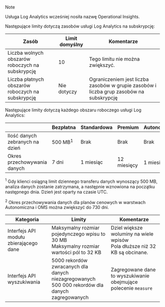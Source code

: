 
>[!NOTE]
>Usługa Log Analytics wcześniej nosiła nazwę Operational Insights.
>
>

Następujące limity dotyczą zasobów usługi Log Analytics na subskrypcję:

| Zasób | Limit domyślny | Komentarze
| --- | --- | --- |
| Liczba wolnych obszarów roboczych na subskrypcję | 10 | Tego limitu nie można zwiększyć. |
| Liczba płatnych obszarów roboczych na subskrypcję | Nie dotyczy | Ograniczeniem jest liczba zasobów w grupie zasobów i liczba grup zasobów na subskrypcję | 


Następujące limity dotyczą każdego obszaru roboczego usługi Log Analytics:

|  | Bezpłatna | Standardowa | Premium | Autonomiczna | OMS |
| --- | --- | --- | --- | --- | --- |
| Ilość danych zebranych na dzień |500 MB<sup>1</sup> |Brak |Brak | Brak | Brak
| Okres przechowywania danych |7 dni |1 miesiąc |12 miesięcy | 1 miesiąc<sup>2</sup> | 1 miesiąc <sup>2</sup>|

<sup>1</sup> Gdy klienci osiągną limit dziennego transferu danych wynoszący 500 MB, analiza danych zostanie zatrzymana, a następnie wznowiona na początku następnego dnia. Dzień jest oparty na czasie UTC.

<sup>2</sup> Okres przechowywania danych dla planów cenowych w warstwach Autonomiczna i OMS można zwiększyć do 730 dni.

| Kategoria | Limity | Komentarze
| --- | --- | --- |
| Interfejs API modułu zbierającego dane | Maksymalny rozmiar pojedynczego wpisu to 30 MB<br>Maksymalny rozmiar wartości pól to 32 KB | Dziel większe woluminy na wiele wpisów<br>Pola dłuższe niż 32 KB są obcinane. |
| Interfejs API wyszukiwania | 5000 rekordów zwracanych dla danych niezagregowanych<br>500 000 rekordów dla danych zagregowanych | Zagregowane dane to wyszukiwanie obejmujące polecenie `measure`
 


<!--HONumber=Feb17_HO3-->


